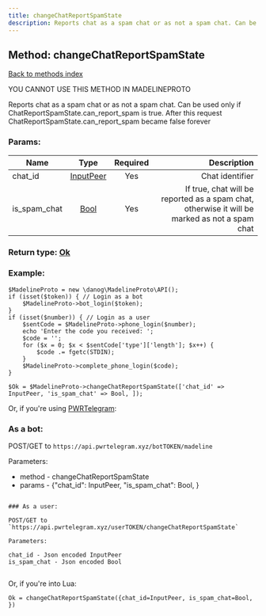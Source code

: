 ```yaml
---
title: changeChatReportSpamState
description: Reports chat as a spam chat or as not a spam chat. Can be used only if ChatReportSpamState.can_report_spam is true. After this request ChatReportSpamState.can_report_spam became false forever
---
```

## Method: changeChatReportSpamState  
[Back to methods index](index.md)


YOU CANNOT USE THIS METHOD IN MADELINEPROTO


Reports chat as a spam chat or as not a spam chat. Can be used only if ChatReportSpamState.can_report_spam is true. After this request ChatReportSpamState.can_report_spam became false forever

### Params:

| Name     |    Type       | Required | Description |
|----------|:-------------:|:--------:|------------:|
|chat\_id|[InputPeer](../types/InputPeer.md) | Yes|Chat identifier|
|is\_spam\_chat|[Bool](../types/Bool.md) | Yes|If true, chat will be reported as a spam chat, otherwise it will be marked as not a spam chat|


### Return type: [Ok](../types/Ok.md)

### Example:


```
$MadelineProto = new \danog\MadelineProto\API();
if (isset($token)) { // Login as a bot
    $MadelineProto->bot_login($token);
}
if (isset($number)) { // Login as a user
    $sentCode = $MadelineProto->phone_login($number);
    echo 'Enter the code you received: ';
    $code = '';
    for ($x = 0; $x < $sentCode['type']['length']; $x++) {
        $code .= fgetc(STDIN);
    }
    $MadelineProto->complete_phone_login($code);
}

$Ok = $MadelineProto->changeChatReportSpamState(['chat_id' => InputPeer, 'is_spam_chat' => Bool, ]);
```

Or, if you're using [PWRTelegram](https://pwrtelegram.xyz):

### As a bot:

POST/GET to `https://api.pwrtelegram.xyz/botTOKEN/madeline`

Parameters:

* method - changeChatReportSpamState
* params - {"chat_id": InputPeer, "is_spam_chat": Bool, }

```

### As a user:

POST/GET to `https://api.pwrtelegram.xyz/userTOKEN/changeChatReportSpamState`

Parameters:

chat_id - Json encoded InputPeer
is_spam_chat - Json encoded Bool


```

Or, if you're into Lua:

```
Ok = changeChatReportSpamState({chat_id=InputPeer, is_spam_chat=Bool, })
```

